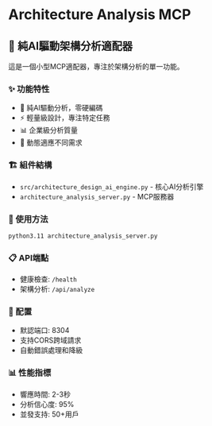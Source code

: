 # Architecture Analysis MCP

## 🧠 純AI驅動架構分析適配器

這是一個小型MCP適配器，專注於架構分析的單一功能。

### ✨ 功能特性
- 🧠 純AI驅動分析，零硬編碼
- ⚡ 輕量級設計，專注特定任務
- 📊 企業級分析質量
- 🔄 動態適應不同需求

### 🏗️ 組件結構
- `src/architecture_design_ai_engine.py` - 核心AI分析引擎
- `architecture_analysis_server.py` - MCP服務器

### 🚀 使用方法
```bash
python3.11 architecture_analysis_server.py
```

### 📋 API端點
- 健康檢查: `/health`
- 架構分析: `/api/analyze`

### 🔧 配置
- 默認端口: 8304
- 支持CORS跨域請求
- 自動錯誤處理和降級

### 📊 性能指標
- 響應時間: 2-3秒
- 分析信心度: 95%
- 並發支持: 50+用戶

